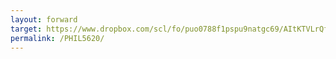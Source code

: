 ```yaml
---
layout: forward
target: https://www.dropbox.com/scl/fo/puo0788f1pspu9natgc69/AItKTVLrQfvKRnHaVGrzvyc?rlkey=fxw693f13sr0gjzp5dz1htdqx&dl=0
permalink: /PHIL5620/
---
```

